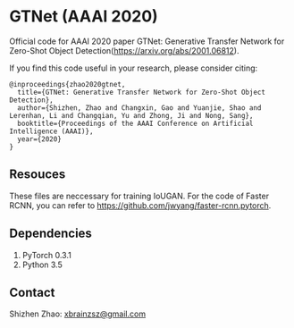 # GTNet (AAAI 2020)

Official code for AAAI 2020 paper GTNet: Generative Transfer Network for Zero-Shot Object Detection(https://arxiv.org/abs/2001.06812). 

If you find this code useful in your research, please consider citing:
```
@inproceedings{zhao2020gtnet,
  title={GTNet: Generative Transfer Network for Zero-Shot Object Detection},
  author={Shizhen, Zhao and Changxin, Gao and Yuanjie, Shao and Lerenhan, Li and Changqian, Yu and Zhong, Ji and Nong, Sang},
  booktitle={Proceedings of the AAAI Conference on Artificial Intelligence (AAAI)},
  year={2020}
}
```
<h2 id="jump">Resouces</h2>

These files are neccessary for training IoUGAN. For the code of Faster RCNN, you can refer to https://github.com/jwyang/faster-rcnn.pytorch.

## Dependencies
1. PyTorch 0.3.1
2. Python 3.5

## Contact

Shizhen Zhao: xbrainzsz@gmail.com


